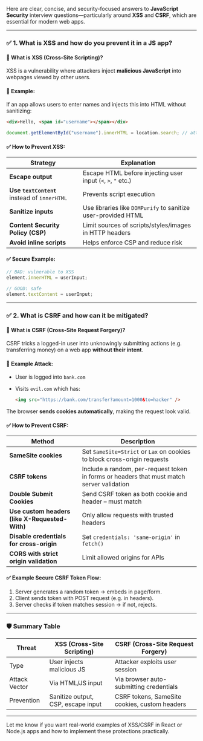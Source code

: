 Here are clear, concise, and security-focused answers to **JavaScript Security** interview questions—particularly around **XSS** and **CSRF**, which are essential for modern web apps.

---

### ✅ **1. What is XSS and how do you prevent it in a JS app?**

#### 🔐 What is XSS (Cross-Site Scripting)?

XSS is a vulnerability where attackers inject **malicious JavaScript** into webpages viewed by other users.

#### 🧨 Example:

If an app allows users to enter names and injects this into HTML without sanitizing:

```html
<div>Hello, <span id="username"></span></div>
```

```javascript
document.getElementById("username").innerHTML = location.search; // attacker can inject <script>
```

#### ✅ How to Prevent XSS:

| Strategy                                     | Explanation                                                   |
| -------------------------------------------- | ------------------------------------------------------------- |
| **Escape output**                            | Escape HTML before injecting user input (`<`, `>`, `"` etc.)  |
| **Use `textContent`** instead of `innerHTML` | Prevents script execution                                     |
| **Sanitize inputs**                          | Use libraries like `DOMPurify` to sanitize user-provided HTML |
| **Content Security Policy (CSP)**            | Limit sources of scripts/styles/images in HTTP headers        |
| **Avoid inline scripts**                     | Helps enforce CSP and reduce risk                             |

#### ✅ Secure Example:

```javascript
// BAD: vulnerable to XSS
element.innerHTML = userInput;

// GOOD: safe
element.textContent = userInput;
```

---

### ✅ **2. What is CSRF and how can it be mitigated?**

#### 🔐 What is CSRF (Cross-Site Request Forgery)?

CSRF tricks a logged-in user into unknowingly submitting actions (e.g. transferring money) on a web app **without their intent**.

#### 🧨 Example Attack:

* User is logged into `bank.com`
* Visits `evil.com` which has:

  ```html
  <img src="https://bank.com/transfer?amount=1000&to=hacker" />
  ```

The browser **sends cookies automatically**, making the request look valid.

#### ✅ How to Prevent CSRF:

| Method                                         | Description                                                                               |
| ---------------------------------------------- | ----------------------------------------------------------------------------------------- |
| **SameSite cookies**                           | Set `SameSite=Strict` or `Lax` on cookies to block cross-origin requests                  |
| **CSRF tokens**                                | Include a random, per-request token in forms or headers that must match server validation |
| **Double Submit Cookies**                      | Send CSRF token as both cookie and header – must match                                    |
| **Use custom headers (like X-Requested-With)** | Only allow requests with trusted headers                                                  |
| **Disable credentials for cross-origin**       | Set `credentials: 'same-origin'` in `fetch()`                                             |
| **CORS with strict origin validation**         | Limit allowed origins for APIs                                                            |

#### ✅ Example Secure CSRF Token Flow:

1. Server generates a random token → embeds in page/form.
2. Client sends token with POST request (e.g. in headers).
3. Server checks if token matches session → if not, rejects.

---

### 🛡️ Summary Table

| Threat        | XSS (Cross-Site Scripting)         | CSRF (Cross-Site Request Forgery)             |
| ------------- | ---------------------------------- | --------------------------------------------- |
| Type          | User injects malicious JS          | Attacker exploits user session                |
| Attack Vector | Via HTML/JS input                  | Via browser auto-submitting credentials       |
| Prevention    | Sanitize output, CSP, escape input | CSRF tokens, SameSite cookies, custom headers |

---

Let me know if you want real-world examples of XSS/CSRF in React or Node.js apps and how to implement these protections practically.
